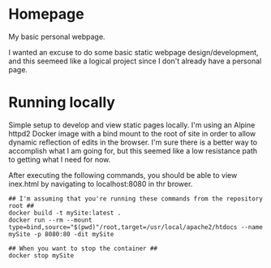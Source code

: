 # Homepage
My basic personal webpage.

I wanted an excuse to do some basic static webpage design/development, and this
seemeed like a logical project since I don't already have a personal page.

# Running locally

Simple setup to develop and view static pages locally. I'm using an Alpine
httpd2 Docker image with a bind mount to the root of site in order to
allow dynamic reflection of edits in the browser. I'm sure there is a
better way to accomplish what I am going for, but this seemed like a low
resistance path to getting what I need for now.

After executing the following commands, you should be able to view inex.html by
navigating to localhost:8080 in thr brower.

```
## I'm assuming that you're running these commands from the repository root ##
docker build -t mySite:latest .
docker run --rm --mount type=bind,source="$(pwd)"/root,target=/usr/local/apache2/htdocs --name mySite -p 8080:80 -dit mySite

## When you want to stop the container ##
docker stop mySite
```
